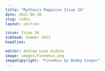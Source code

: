 ```yaml
---
title: "Mythaxis Magazine Issue 26"
date: 2021-06-30
slug: index
layout: section

issue: Issue 26
subhead: Summer 2021
headline: 

editor: Andrew Leon Hudson
image: images/Finnekus.png
imageCopyright: "Finnekus by Bobby Cooper"
---
```


